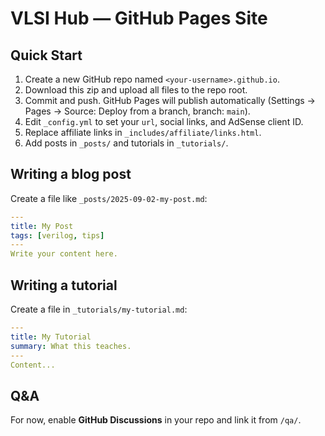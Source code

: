# VLSI Hub — GitHub Pages Site

## Quick Start
1. Create a new GitHub repo named `<your-username>.github.io`.
2. Download this zip and upload all files to the repo root.
3. Commit and push. GitHub Pages will publish automatically (Settings → Pages → Source: Deploy from a branch, branch: `main`).
4. Edit `_config.yml` to set your `url`, social links, and AdSense client ID.
5. Replace affiliate links in `_includes/affiliate/links.html`.
6. Add posts in `_posts/` and tutorials in `_tutorials/`.

## Writing a blog post
Create a file like `_posts/2025-09-02-my-post.md`:

```yaml
---
title: My Post
tags: [verilog, tips]
---
Write your content here.
```

## Writing a tutorial
Create a file in `_tutorials/my-tutorial.md`:

```yaml
---
title: My Tutorial
summary: What this teaches.
---
Content...
```

## Q&A
For now, enable **GitHub Discussions** in your repo and link it from `/qa/`.
